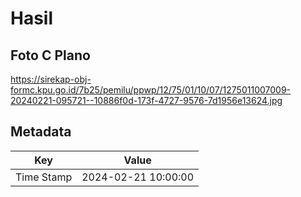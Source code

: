 # Hasil

## Foto C Plano

https://sirekap-obj-formc.kpu.go.id/7b25/pemilu/ppwp/12/75/01/10/07/1275011007009-20240221-095721--10886f0d-173f-4727-9576-7d1956e13624.jpg


## Metadata

| Key        | Value               |
| ---------- | ------------------- |
| Time Stamp | 2024-02-21 10:00:00 |



